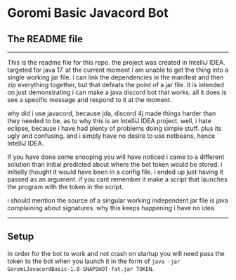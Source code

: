 # Goromi Basic Javacord Bot
## The README file
___

This is the readme file for this repo. the project was created in IntelliJ IDEA. targeted for java 17. at the current moment i am unable to get the thing into a single working jar file. i can link the dependencies in the manifest and then zip everything together, but that defeats the point of a jar file. it is intended on just demonstrating i can make a java discord bot that works. all it does is see a specific message and respond to it at the moment.

why did i use javacord, because jda, discord 4j made things harder than they needed to be. as to why this is an IntelliJ IDEA project. well, i hate eclipse, because i have had plenty of problems doing simple stuff. plus its ugly and confusing. and i simply have no desire to use netbeans, hence IntelliJ IDEA.

If you have done some snooping you will have noticed i came to a different solution than initial predicted about where the bot token would be stored. i initially thought it would have been in a config file. i ended up just having it passed as an argument. if you cant remember it make a script that launches the program with the token in the script.

i should mention the source of a singular working independent jar file is java complaining about signatures. why this keeps happening i have no idea.

___
## Setup
In order for the bot to work and not crash on startup you will need pass the token to the bot when you launch it in the form of `java -jar GoromiJavacordBasic-1.0-SNAPSHOT-fat.jar TOKEN`.